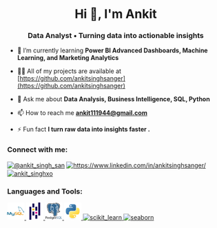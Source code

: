 <h1 align="center">Hi 👋, I'm Ankit</h1>
<h3 align="center">Data Analyst • Turning data into actionable insights</h3>

- 🌱 I’m currently learning **Power BI Advanced Dashboards, Machine Learning, and Marketing Analytics**

- 👨‍💻 All of my projects are available at [https://github.com/ankitsinghsanger](https://github.com/ankitsinghsanger)

- 💬 Ask me about **Data Analysis, Business Intelligence, SQL, Python**

- 📫 How to reach me **ankit111944@gmail.com**

- ⚡ Fun fact **I turn raw data into insights faster .**

<h3 align="left">Connect with me:</h3>
<p align="left">
<a href="https://twitter.com/@ankit_singh_san" target="blank"><img align="center" src="https://raw.githubusercontent.com/rahuldkjain/github-profile-readme-generator/master/src/images/icons/Social/twitter.svg" alt="@ankit_singh_san" height="30" width="40" /></a>
<a href="https://linkedin.com/in/https://www.linkedin.com/in/ankitsinghsanger/" target="blank"><img align="center" src="https://raw.githubusercontent.com/rahuldkjain/github-profile-readme-generator/master/src/images/icons/Social/linked-in-alt.svg" alt="https://www.linkedin.com/in/ankitsinghsanger/" height="30" width="40" /></a>
<a href="https://instagram.com/ankit_singhxo" target="blank"><img align="center" src="https://raw.githubusercontent.com/rahuldkjain/github-profile-readme-generator/master/src/images/icons/Social/instagram.svg" alt="ankit_singhxo" height="30" width="40" /></a>
</p>

<h3 align="left">Languages and Tools:</h3>
<p align="left"> <a href="https://www.mysql.com/" target="_blank" rel="noreferrer"> <img src="https://raw.githubusercontent.com/devicons/devicon/master/icons/mysql/mysql-original-wordmark.svg" alt="mysql" width="40" height="40"/> </a> <a href="https://pandas.pydata.org/" target="_blank" rel="noreferrer"> <img src="https://raw.githubusercontent.com/devicons/devicon/2ae2a900d2f041da66e950e4d48052658d850630/icons/pandas/pandas-original.svg" alt="pandas" width="40" height="40"/> </a> <a href="https://www.postgresql.org" target="_blank" rel="noreferrer"> <img src="https://raw.githubusercontent.com/devicons/devicon/master/icons/postgresql/postgresql-original-wordmark.svg" alt="postgresql" width="40" height="40"/> </a> <a href="https://www.python.org" target="_blank" rel="noreferrer"> <img src="https://raw.githubusercontent.com/devicons/devicon/master/icons/python/python-original.svg" alt="python" width="40" height="40"/> </a> <a href="https://scikit-learn.org/" target="_blank" rel="noreferrer"> <img src="https://upload.wikimedia.org/wikipedia/commons/0/05/Scikit_learn_logo_small.svg" alt="scikit_learn" width="40" height="40"/> </a> <a href="https://seaborn.pydata.org/" target="_blank" rel="noreferrer"> <img src="https://seaborn.pydata.org/_images/logo-mark-lightbg.svg" alt="seaborn" width="40" height="40"/> </a> </p>
